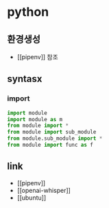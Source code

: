 # python

## 환경생성
- [[pipenv]] 참조

## syntasx
### import
```python
import module
import module as m
from module import *
from module import sub_module
from module.sub_module import *
from module import func as f
```

## link
- [[pipenv]]
- [[openai-whisper]]
- [[ubuntu]]

